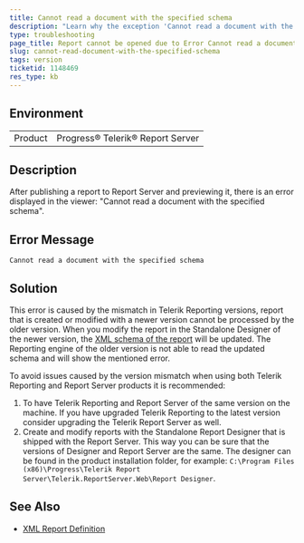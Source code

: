 ```yaml
---
title: Cannot read a document with the specified schema
description: "Learn why the exception 'Cannot read a document with the specified schema' may occur when previewing a report in Report Server."
type: troubleshooting
page_title: Report cannot be opened due to Error Cannot read a document with the specified schema
slug: cannot-read-document-with-the-specified-schema
tags: version
ticketid: 1148469
res_type: kb
---
```


## Environment

<table>
	<tr>
		<td>Product</td>
		<td>Progress® Telerik® Report Server</td>
	</tr>
</table>

## Description

After publishing a report to Report Server and previewing it, there is an error displayed in the viewer: "Cannot read a document with the specified schema".

## Error Message

`Cannot read a document with the specified schema`

## Solution

This error is caused by the mismatch in Telerik Reporting versions, report that is created or modified with a newer version cannot be processed by the older version. When you modify the report in the Standalone Designer of the newer version, the [XML schema of the report](https://docs.telerik.com/reporting/upgrading-xml-report-definition-versioning) will be updated. The Reporting engine of the older version is not able to read the updated schema and will show the mentioned error.

To avoid issues caused by the version mismatch when using both Telerik Reporting and Report Server products it is recommended:

1. To have Telerik Reporting and Report Server of the same version on the machine. If you have upgraded Telerik Reporting to the latest version consider upgrading the Telerik Report Server as well.
1. Create and modify reports with the Standalone Report Designer that is shipped with the Report Server. This way you can be sure that the versions of Designer and Report Server are the same. The designer can be found in the product installation folder, for example: `C:\Program Files (x86)\Progress\Telerik Report Server\Telerik.ReportServer.Web\Report Designer`.

## See Also

* [XML Report Definition](https://docs.telerik.com/reporting/upgrading-xml-report-definition-versioning)
